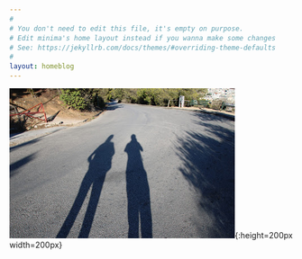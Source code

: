 ```yaml
---
#
# You don't need to edit this file, it's empty on purpose.
# Edit minima's home layout instead if you wanna make some changes
# See: https://jekyllrb.com/docs/themes/#overriding-theme-defaults
#
layout: homeblog
---
```

![Atenes](/assets/img/IMG_0208.JPG){:height=200px width=200px}
